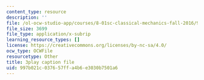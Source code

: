 ```yaml
---
content_type: resource
description: ''
file: /ol-ocw-studio-app/courses/8-01sc-classical-mechanics-fall-2016/997b021c037657ffa4b6e3030b7501a6_xtpW7fw8s34.vtt
file_size: 3699
file_type: application/x-subrip
learning_resource_types: []
license: https://creativecommons.org/licenses/by-nc-sa/4.0/
ocw_type: OCWFile
resourcetype: Other
title: 3play caption file
uid: 997b021c-0376-57ff-a4b6-e3030b7501a6
---
```


